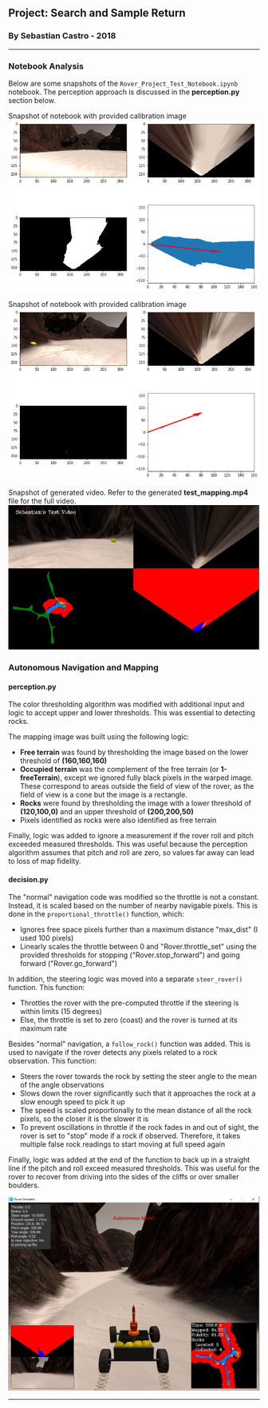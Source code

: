 ## Project: Search and Sample Return
### By Sebastian Castro - 2018

---

[//]: # (Image References)
[autonav]: ./misc/autonomous_nav.PNG
[notebook1]: ./misc/notebook_output_1.png
[notebook2]: ./misc/notebook_output_2.png
[notebookvid]: ./misc/notebook_video.PNG

### Notebook Analysis

Below are some snapshots of the `Rover_Project_Test_Notebook.ipynb` notebook. The perception approach is discussed in the **perception.py** section below.

Snapshot of notebook with provided calibration image
![Notebook snapshot 1][notebook1]

Snapshot of notebook with provided calibration image
![Notebook snapshot 2][notebook2]

Snapshot of generated video. Refer to the generated **test_mapping.mp4** file for the full video.
![Notebook video snapshot][notebookvid]

### Autonomous Navigation and Mapping

#### perception.py
The color thresholding algorithm was modified with additional input and logic to accept upper and lower thresholds. This was essential to detecting rocks.

The mapping image was built using the following logic:

* **Free terrain** was found by thresholding the image based on the lower threshold of **(160,160,160)**
* **Occupied terrain** was the complement of the free terrain (or **1-freeTerrain**), except we ignored fully black pixels in the warped image. These correspond to areas outside the field of view of the rover, as the field of view is a cone but the image is a rectangle.
* **Rocks** were found by thresholding the image with a lower threshold of **(120,100,0)** and an upper threshold of **(200,200,50)**
* Pixels identified as rocks were also identified as free terrain

Finally, logic was added to ignore a measurement if the rover roll and pitch exceeded measured thresholds. This was useful because the perception algorithm assumes that pitch and roll are zero, so values far away can lead to loss of map fidelity. 

#### decision.py

The "normal" navigation code was modified so the throttle is not a constant. Instead, it is scaled based on the number of nearby navigable pixels. This is done in the `proportional_throttle()` function, which:

* Ignores free space pixels further than a maximum distance "max_dist" (I used 100 pixels)
* Linearly scales the throttle between 0 and "Rover.throttle_set" using the provided thresholds for stopping ("Rover.stop_forward") and going forward ("Rover.go_forward")

In addition, the steering logic was moved into a separate `steer_rover()` function. This function:

* Throttles the rover with the pre-computed throttle if the steering is within limits (15 degrees)
* Else, the throttle is set to zero (coast) and the rover is turned at its maximum rate

Besides "normal" navigation, a `follow_rock()` function was added. This is used to navigate if the rover detects any pixels related to a rock observation. This function:

* Steers the rover towards the rock by setting the steer angle to the mean of the angle observations
* Slows down the rover significantly such that it approaches the rock at a slow enough speed to pick it up
* The speed is scaled proportionally to the mean distance of all the rock pixels, so the closer it is the slower it is
* To prevent oscillations in throttle if the rock fades in and out of sight, the rover is set to "stop" mode if a rock if observed. Therefore, it takes multiple false rock readings to start moving at full speed again

Finally, logic was added at the end of the function to back up in a straight line if the pitch and roll exceed measured thresholds. This was useful for the rover to recover from driving into the sides of the cliffs or over smaller boulders.

![Autonomous Navigation and Mapping Snapshot][autonav]

---


